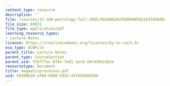 ```yaml
---
content_type: resource
description: ''
file: /courses/12-109-petrology-fall-2005/69200628af0d6990592243fd56d0d304_magmaticprocesses.pdf
file_size: 69031
file_type: application/pdf
learning_resource_types:
- Lecture Notes
license: https://creativecommons.org/licenses/by-nc-sa/4.0/
ocw_type: OCWFile
parent_title: Lecture Notes
parent_type: CourseSection
parent_uid: f5b77fac-870c-7e61-1ec9-10cd30e2a62e
resourcetype: Document
title: magmaticprocesses.pdf
uid: 69200628-af0d-6990-5922-43fd56d0d304
---
```

